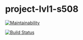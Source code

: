# project-lvl1-s508

[![Maintainability](https://api.codeclimate.com/v1/badges/a99a88d28ad37a79dbf6/maintainability)](https://codeclimate.com/github/codeclimate/codeclimate/maintainability)

[![Build Status](https://travis-ci.org/rnik82/Roma.svg?branch=master)](https://travis-ci.org/rnik82/Roma)
